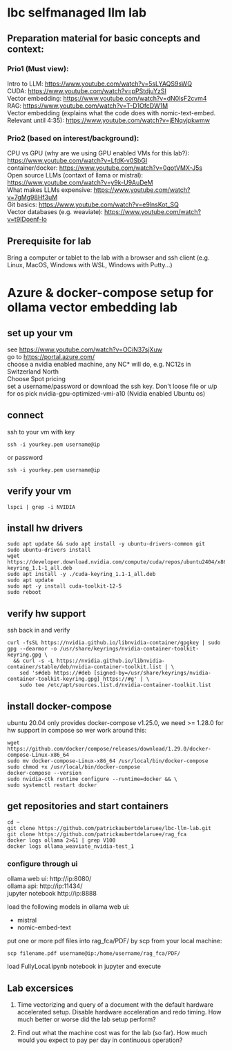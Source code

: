 # lbc selfmanaged llm lab

## Preparation material for basic concepts and context:

### Prio1 (Must view):  
Intro to LLM: https://www.youtube.com/watch?v=5sLYAQS9sWQ  
CUDA: https://www.youtube.com/watch?v=pPStdjuYzSI  
Vector embedding: https://www.youtube.com/watch?v=dN0lsF2cvm4  
RAG: https://www.youtube.com/watch?v=T-D1OfcDW1M  
Vector embedding (explains what the code does with nomic-text-embed. Relevant until 4:35): https://www.youtube.com/watch?v=jENqvjpkwmw  
  
### Prio2 (based on interest/background):  
CPU vs GPU (why are we using GPU enabled VMs for this lab?): https://www.youtube.com/watch?v=LfdK-v0SbGI  
container/docker: https://www.youtube.com/watch?v=0qotVMX-J5s  
Open source LLMs (contaxt of llama or mistral): https://www.youtube.com/watch?v=y9k-U9AuDeM  
What makes LLMs expensive: https://www.youtube.com/watch?v=7gMg98Hf3uM  
Git basics: https://www.youtube.com/watch?v=e9lnsKot_SQ  
Vector databases (e.g. weaviate): https://www.youtube.com/watch?v=t9IDoenf-lo  

## Prerequisite for lab  
Bring a computer or tablet to the lab with a browser and ssh client (e.g. Linux, MacOS, Windows with WSL, Windows with Putty...)

# Azure & docker-compose setup for ollama vector embedding lab
## set up your vm
see https://www.youtube.com/watch?v=OCiN37sjXuw  
go to https://portal.azure.com/  
choose a nvidia enabled machine, any NC* will do, e.g. NC12s in Switzerland North  
Choose Spot pricing  
set a username/password or download the ssh key. Don't loose file or u/p  
for os pick nvidia-gpu-optimized-vmi-a10 (Nvidia enabled Ubuntu os)  

## connect
ssh to your vm with key 
```
ssh -i yourkey.pem username@ip
```	
or password
```
ssh -i yourkey.pem username@ip
```	

## verify your vm
```
lspci | grep -i NVIDIA
```

## install hw drivers
```
sudo apt update && sudo apt install -y ubuntu-drivers-common git
sudo ubuntu-drivers install
wget https://developer.download.nvidia.com/compute/cuda/repos/ubuntu2404/x86_64/cuda-keyring_1.1-1_all.deb
sudo apt install -y ./cuda-keyring_1.1-1_all.deb
sudo apt update
sudo apt -y install cuda-toolkit-12-5
sudo reboot
```

## verify hw support
ssh back in and verify
```
curl -fsSL https://nvidia.github.io/libnvidia-container/gpgkey | sudo gpg --dearmor -o /usr/share/keyrings/nvidia-container-toolkit-keyring.gpg \
  && curl -s -L https://nvidia.github.io/libnvidia-container/stable/deb/nvidia-container-toolkit.list | \
    sed 's#deb https://#deb [signed-by=/usr/share/keyrings/nvidia-container-toolkit-keyring.gpg] https://#g' | \
    sudo tee /etc/apt/sources.list.d/nvidia-container-toolkit.list
```
## install docker-compose
ubuntu 20.04 only provides docker-compose v1.25.0, we need >= 1.28.0 for hw support in compose so wer work around this:
```
wget https://github.com/docker/compose/releases/download/1.29.0/docker-compose-Linux-x86_64
sudo mv docker-compose-Linux-x86_64 /usr/local/bin/docker-compose
sudo chmod +x /usr/local/bin/docker-compose
docker-compose --version
sudo nvidia-ctk runtime configure --runtime=docker && \
sudo systemctl restart docker
```

## get repositories and start containers
```
cd ~
git clone https://github.com/patrickaubertdelaruee/lbc-llm-lab.git
git clone https://github.com/patrickaubertdelaruee/rag_fca
docker logs ollama 2>&1 | grep V100
docker logs ollama_weaviate_nvidia-test_1
```

### configure through ui
ollama web ui: http://ip:8080/  
ollama api: http://ip:11434/  
jupyter notebook http://ip:8888  

load the following models in ollama web ui:
* mistral  
* nomic-embed-text  

put one or more pdf files into rag_fca/PDF/ by scp from your local machine:
```
scp filename.pdf username@ip:/home/username/rag_fca/PDF/
```

load FullyLocal.ipynb notebook in jupyter and execute

## Lab excersices

1. Time vectorizing and query of a document with the default hardware accelerated setup. Disable hardware acceleration and redo timing. How much better or worse did the lab setup perform?

2. Find out what the machine cost was for the lab (so far). How much would you expect to pay per day in continuous operation?


